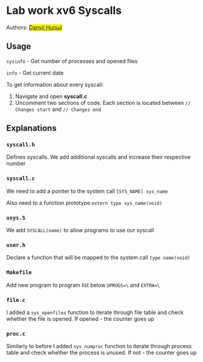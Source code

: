 # Lab work xv6 Syscalls
   Authors: <mark>[Danyil Hutsul](https://github.com/DanHutsul)</mark>
## Usage
  `sysinfo` - Get number of processes and opened files
  
  `info` - Get current date
  
  To get information about every syscall:
  1. Navigate and open **syscall.c**
  2. Uncomment two sections of code. Each section is located between `// Changes start` and `// Changes end`

## Explanations

### `syscall.h`
Defines syscalls. We add additional syscalls and increase their respective number

### `syscall.c`
We need to add a pointer to the system call `[SYS_NAME] sys_name`

Also need to a function prototype `extern type sys_name(void)`

### `usys.S`
We add `SYSCALL(name)` to allow programs to use our syscall

### `user.h`
Declare a function that will be mapped to the system call `type name(void)`

### `Makefile`
Add new program to program list below `UPROGS=\` and `EXTRA=\`

### `file.c`
I added a `sys_openfiles` function to iterate through file table and check whether the file is opened. If opened - the counter goes up

### `proc.c`
Similarly to before I added `sys_numproc` function to iterate through process table and check whether the process is unused. If not - the counter goes up
